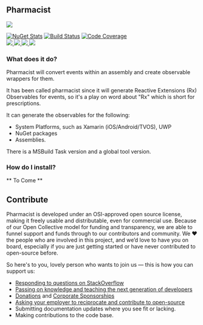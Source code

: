 ## Pharmacist

![](http://f.cl.ly/items/1307401C3x2g3F2p2Z36/Logo.png)

[![NuGet Stats](https://img.shields.io/nuget/v/reactiveui.eventbuilder.svg)](https://www.nuget.org/packages/pharmacist.console) [![Build Status](https://dev.azure.com/dotnet/ReactiveUI/_apis/build/status/Pharmacist-CI)](https://dev.azure.com/dotnet/ReactiveUI/_build/latest?definitionId=82) [![Code Coverage](https://codecov.io/gh/reactiveui/splat/branch/master/graph/badge.svg)](https://codecov.io/gh/reactiveui/splat)
<br>
<a href="https://www.nuget.org/packages/reactiveui.eventbuilder">
        <img src="https://img.shields.io/nuget/dt/splat.svg">
</a>
<a href="#backers">
        <img src="https://opencollective.com/reactiveui/backers/badge.svg">
</a>
<a href="#sponsors">
        <img src="https://opencollective.com/reactiveui/sponsors/badge.svg">
</a>
<a href="https://reactiveui.net/slack">
        <img src="https://img.shields.io/badge/chat-slack-blue.svg">
</a>

### What does it do?

Pharmacist will convert events within an assembly and create observable wrappers for them. 

It has been called pharmacist since it will generate Reactive Extensions (Rx) Observables for events, so it's a play on word about "Rx" which is short for prescriptions.

It can generate the observables for the following:
* System Platforms, such as Xamarin (iOS/Android/TVOS), UWP
* NuGet packages
* Assemblies.

There is a MSBuild Task version and a global tool version.

### How do I install?

** To Come **

## Contribute

Pharmacist is developed under an OSI-approved open source license, making it freely usable and distributable, even for commercial use. Because of our Open Collective model for funding and transparency, we are able to funnel support and funds through to our contributors and community. We ❤ the people who are involved in this project, and we’d love to have you on board, especially if you are just getting started or have never contributed to open-source before.

So here's to you, lovely person who wants to join us — this is how you can support us:

* [Responding to questions on StackOverflow](https://stackoverflow.com/questions/tagged/reactiveui)
* [Passing on knowledge and teaching the next generation of developers](http://ericsink.com/entries/dont_use_rxui.html)
* [Donations](https://reactiveui.net/donate) and [Corporate Sponsorships](https://reactiveui.net/sponsorship)
* [Asking your employer to reciprocate and contribute to open-source](https://github.com/github/balanced-employee-ip-agreement)
* Submitting documentation updates where you see fit or lacking.
* Making contributions to the code base.
